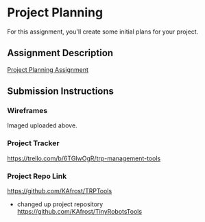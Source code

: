 # Project Planning
For this assignment, you'll create some initial plans for your project.

## Assignment Description
[Project Planning Assignment](https://education.launchcode.org/liftoff/modules/assignments/project-planning)

## Submission Instructions

### Wireframes
Imaged uploaded above.

### Project Tracker

https://trello.com/b/6TGIwOgR/trp-management-tools

### Project Repo Link

https://github.com/KAfrost/TRPTools

- changed up project repository 
https://github.com/KAfrost/TinyRobotsTools
